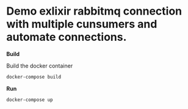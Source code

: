 # Demo exlixir rabbitmq connection with multiple cunsumers and automate connections.

**Build**

Build the docker container

```bash
docker-compose build
``` 

**Run**

```bash
docker-compose up
``` 